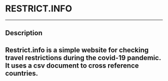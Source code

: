 # RESTRICT.INFO
---
## Description

Restrict.info is a simple website for checking travel restrictions during the covid-19 pandemic.
It uses a csv document to cross reference countries.
---